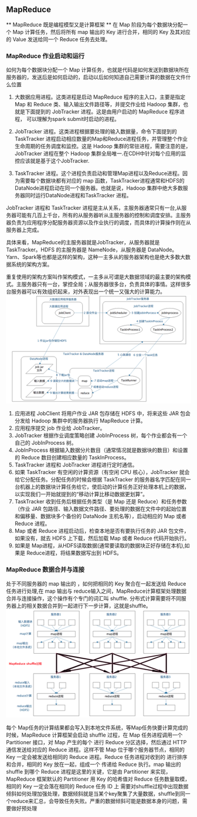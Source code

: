 ## MapReduce
** MapReduce 既是编程模型又是计算框架 **
在 Map 阶段为每个数据块分配一个 Map 计算任务，然后将所有 map 输出的 Key 进行合并，相同的 Key 及其对应的 Value 发送给同一个 Reduce 任务去处理。


### MapReduce 作业启动和运行
如何为每个数据块分配一个 Map 计算任务，也就是代码是如何发送到数据块所在服务器的，发送后是如何启动的，启动以后如何知道自己需要计算的数据在文件什么位置

1. 大数据应用进程。这类进程是启动 MapReduce 程序的主入口，主要是指定 Map 和 Reduce 类、输入输出文件路径等，并提交作业给 Hadoop 集群，也就是下面提到的 JobTracker 进程。这是由用户启动的 MapReduce 程序进程， 可以理解为spark submit时启动的进程。

2. JobTracker 进程。这类进程根据要处理的输入数据量，命令下面提到的 TaskTracker 进程启动相应数量的Map和Reduce进程任务，并管理整个作业生命周期的任务调度和监控。这是 Hadoop 集群的常驻进程，需要注意的是，JobTracker 进程在整个 Hadoop 集群全局唯一.在CDH中针对每个应用的监控应该就是基于这个JobTracker.

3. TaskTracker 进程。这个进程负责启动和管理Map进程以及Reduce进程。因为需要每个数据块都有对应的 map 函数，TaskTracker进程通常和HDFS的DataNode进程启动在同一个服务器。也就是说，Hadoop 集群中绝大多数服务器同时运行DataNode进程和TaskTracker 进程。

JobTracker 进程和 TaskTracker 进程是主从关系，主服务器通常只有一台,从服务器可能有几百上千台，所有的从服务器听从主服务器的控制和调度安排。主服务器负责为应用程序分配服务器资源以及作业执行的调度，而具体的计算操作则在从服务器上完成。

具体来看，MapReduce的主服务器就是JobTracker，从服务器就是TaskTracker。HDFS 的主服务器是 NameNode，从服务器是 DataNode。Yarn、Spark等也都是这样的架构，这种一主多从的服务器架构也是绝大多数大数据系统的架构方案。

重复使用的架构方案叫作架构模式，一主多从可谓是大数据领域的最主要的架构模式。主服务器只有一台，掌控全局；从服务器很多台，负责具体的事情。这样很多台服务器可以有效组织起来，对外表现出一个统一又强大的计算能力。
![mapreduce_job_process](./mapreduce_job_process.png)

1. 应用进程 JobClient 将用户作业 JAR 包存储在 HDFS 中，将来这些 JAR 包会分发给 Hadoop 集群中的服务器执行 MapReduce 计算。
2. 应用程序提交 job 作业给 JobTracker。
3. JobTracker 根据作业调度策略创建 JobInProcess 树，每个作业都会有一个自己的 JobInProcess 树。
4. JobInProcess 根据输入数据分片数目（通常情况就是数据块的数目）和设置的 Reduce 数目创建相应数量的 TaskInProcess。
5. TaskTracker 进程和 JobTracker 进程进行定时通信。
6. 如果 TaskTracker 有空闲的计算资源（有空闲 CPU 核心），JobTracker 就会给它分配任务。分配任务的时候会根据 TaskTracker 的服务器名字匹配在同一台机器上的数据块计算任务给它，使启动的计算任务正好处理本机上的数据，以实现我们一开始就提到的“移动计算比移动数据更划算”。
7. TaskTracker 收到任务后根据任务类型（是 Map 还是 Reduce）和任务参数（作业 JAR 包路径、输入数据文件路径、要处理的数据在文件中的起始位置和偏移量、数据块多个备份的 DataNode 主机名等），启动相应的 Map 或者 Reduce 进程。
8. Map 或者 Reduce 进程启动后，检查本地是否有要执行任务的 JAR 包文件，如果没有，就去 HDFS 上下载，然后加载 Map 或者 Reduce 代码开始执行。
9. 如果是 Map进程，从HDFS读取数据(通常要读取的数据块正好存储在本机),如果是 Reduce进程，将结果数据写出到 HDFS。

### MapReduce 数据合并与连接
处于不同服务器的 map 输出的 ，如何把相同的 Key 聚合在一起发送给 Reduce 任务进行处理,在 map 输出与 reduce输入之间，MapReduce计算框架处理数据合并与连接操作，这个操作有个专门的词汇叫 shuffle. 分布式计算需要将不同服务器上的相关数据合并到一起进行下一步计算，这就是shuffle。
![shuffle](./shuffle.png)

每个 Map任务的计算结果都会写入到本地文件系统，等Map任务快要计算完成的时候，MapReduce 计算框架会启动 shuffle 过程，在 Map 任务进程调用一个 Partitioner 接口，对 Map 产生的每个 进行 Reduce 分区选择，然后通过 HTTP 通信发送给对应的 Reduce 进程。这样不管 Map 位于哪个服务器节点，相同的 Key 一定会被发送给相同的 Reduce 进程。Reduce 任务进程对收到的 进行排序和合并，相同的 Key 放在一起，组成一个 传递给 Reduce 执行。map 输出的 shuffle 到哪个 Reduce 进程是这里的关键，它是由 Partitioner 来实现，MapReduce 框架默认的 Partitioner 用 Key 的哈希值对 Reduce 任务数量取模，相同的 Key 一定会落在相同的 Reduce 任务 ID 上
需要对shuffle过程中出现数据倾斜如何处理加强处理，数据倾斜就是当某个key聚集了大量数据，shuffle到同一个reduce来汇总，会导致任务失败。严重的数据倾斜可能是数据本身的问题，需要做好预处理